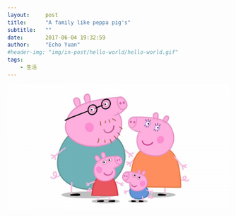 ```yaml
---
layout:     post
title:      "A family like peppa pig's"
subtitle:   ""
date:       2017-06-04 19:32:59
author:     "Echo Yuan"
#header-img: "img/in-post/hello-world/hello-world.gif"
tags:
    - 生活
---
```

![好](/img/in-post/a-family-like-peppa-pig-s/family.jpeg)


